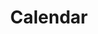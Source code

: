 ---
stars: 4
country: 1United States
title: Calendar
description: This is your main Mayan Dreamspell Calendar Dashboard with all the details you need to stay in sync. Calculate the Kin for any date.
---